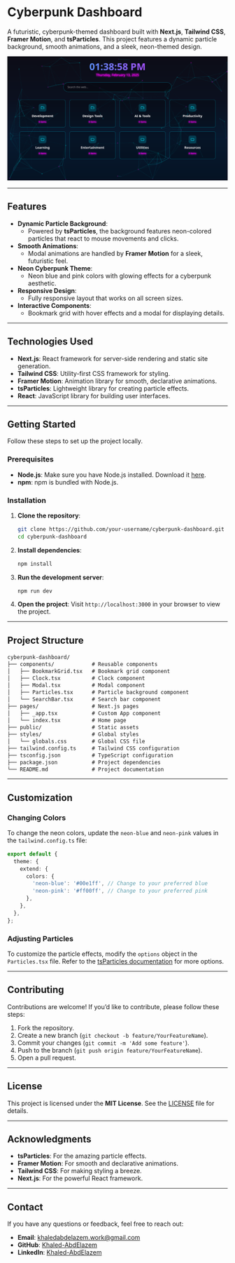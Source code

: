 # Cyberpunk Dashboard

A futuristic, cyberpunk-themed dashboard built with **Next.js**, **Tailwind CSS**, **Framer Motion**, and **tsParticles**. This project features a dynamic particle background, smooth animations, and a sleek, neon-themed design.

![Screenshot](/public/Screenshot.png)  


---

## Features

- **Dynamic Particle Background**:
  - Powered by **tsParticles**, the background features neon-colored particles that react to mouse movements and clicks.
- **Smooth Animations**:
  - Modal animations are handled by **Framer Motion** for a sleek, futuristic feel.
- **Neon Cyberpunk Theme**:
  - Neon blue and pink colors with glowing effects for a cyberpunk aesthetic.
- **Responsive Design**:
  - Fully responsive layout that works on all screen sizes.
- **Interactive Components**:
  - Bookmark grid with hover effects and a modal for displaying details.

---

## Technologies Used

- **Next.js**: React framework for server-side rendering and static site generation.
- **Tailwind CSS**: Utility-first CSS framework for styling.
- **Framer Motion**: Animation library for smooth, declarative animations.
- **tsParticles**: Lightweight library for creating particle effects.
- **React**: JavaScript library for building user interfaces.

---

## Getting Started

Follow these steps to set up the project locally.

### Prerequisites

- **Node.js**: Make sure you have Node.js installed. Download it [here](https://nodejs.org/).
- **npm**: npm is bundled with Node.js.

### Installation

1. **Clone the repository**:
   ```bash
   git clone https://github.com/your-username/cyberpunk-dashboard.git
   cd cyberpunk-dashboard
   ```

2. **Install dependencies**:
   ```bash
   npm install
   ```

3. **Run the development server**:
   ```bash
   npm run dev
   ```

4. **Open the project**:
   Visit `http://localhost:3000` in your browser to view the project.

---

## Project Structure

```
cyberpunk-dashboard/
├── components/            # Reusable components
│   ├── BookmarkGrid.tsx   # Bookmark grid component
│   ├── Clock.tsx          # Clock component
│   ├── Modal.tsx          # Modal component
│   ├── Particles.tsx      # Particle background component
│   └── SearchBar.tsx      # Search bar component
├── pages/                 # Next.js pages
│   ├── _app.tsx           # Custom App component
│   └── index.tsx          # Home page
├── public/                # Static assets
├── styles/                # Global styles
│   └── globals.css        # Global CSS file
├── tailwind.config.ts     # Tailwind CSS configuration
├── tsconfig.json          # TypeScript configuration
├── package.json           # Project dependencies
└── README.md              # Project documentation
```

---

## Customization

### Changing Colors

To change the neon colors, update the `neon-blue` and `neon-pink` values in the `tailwind.config.ts` file:

```ts
export default {
  theme: {
    extend: {
      colors: {
        'neon-blue': '#00e1ff', // Change to your preferred blue
        'neon-pink': '#ff00ff', // Change to your preferred pink
      },
    },
  },
};
```

### Adjusting Particles

To customize the particle effects, modify the `options` object in the `Particles.tsx` file. Refer to the [tsParticles documentation](https://particles.js.org/) for more options.

---

## Contributing

Contributions are welcome! If you’d like to contribute, please follow these steps:

1. Fork the repository.
2. Create a new branch (`git checkout -b feature/YourFeatureName`).
3. Commit your changes (`git commit -m 'Add some feature'`).
4. Push to the branch (`git push origin feature/YourFeatureName`).
5. Open a pull request.

---

## License

This project is licensed under the **MIT License**. See the [LICENSE](LICENSE) file for details.

---

## Acknowledgments

- **tsParticles**: For the amazing particle effects.
- **Framer Motion**: For smooth and declarative animations.
- **Tailwind CSS**: For making styling a breeze.
- **Next.js**: For the powerful React framework.

---

## Contact

If you have any questions or feedback, feel free to reach out:

- **Email**: khaledabdelazem.work@gmail.com
- **GitHub**: [Khaled-AbdElazem](https://github.com/KhaledAbdElazem)
- **LinkedIn**: [Khaled-AbdElazem](https://www.linkedin.com/in/khaled-abdelazem/)

